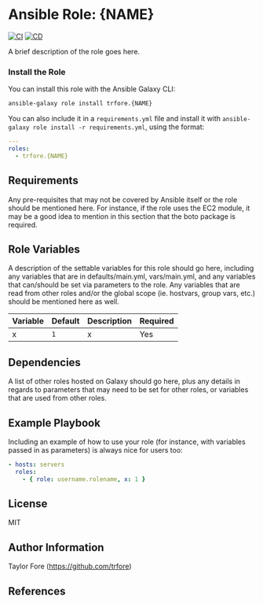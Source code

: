 # Ansible Role: {NAME}

[![CI](https://github.com/trfore/template-ansible/actions/workflows/ci.yml/badge.svg?branch=main)](https://github.com/trfore/template-ansible/actions/workflows/ci.yml)
[![CD](https://github.com/trfore/template-ansible/actions/workflows/cd.yml/badge.svg?branch=main)](https://github.com/trfore/template-ansible/actions/workflows/cd.yml)

A brief description of the role goes here.

### Install the Role

You can install this role with the Ansible Galaxy CLI:

```bash
ansible-galaxy role install trfore.{NAME}
```

You can also include it in a `requirements.yml` file and install it with `ansible-galaxy role install -r requirements.yml`, using the format:

```yaml
---
roles:
  - trfore.{NAME}
```

## Requirements

Any pre-requisites that may not be covered by Ansible itself or the role should be mentioned here. For instance, if the role uses the EC2 module, it may be a good idea to mention in this section that the boto package is required.

## Role Variables

A description of the settable variables for this role should go here, including any variables that are in defaults/main.yml, vars/main.yml, and any variables that can/should be set via parameters to the role. Any variables that are read from other roles and/or the global scope (ie. hostvars, group vars, etc.) should be mentioned here as well.

| Variable | Default | Description | Required |
| -------- | ------- | ----------- | -------- |
| x        | `1`     | x           | Yes      |

## Dependencies

A list of other roles hosted on Galaxy should go here, plus any details in regards to parameters that may need to be set for other roles, or variables that are used from other roles.

## Example Playbook

Including an example of how to use your role (for instance, with variables passed in as parameters) is always nice for users too:

```yaml
- hosts: servers
  roles:
    - { role: username.rolename, x: 1 }
```

## License

MIT

## Author Information

Taylor Fore (https://github.com/trfore)

## References
